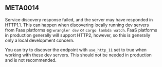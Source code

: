 ## META0014

Service discovery response failed, and the server may have responded in HTTP1.1.
This can happen when discovering locally running dev servers from Faas platforms
eg `wrangler dev` or `cargo lambda watch`. FaaS platforms in production
generally will support HTTP2, however, so this is generally only a local
development concern.

You can try to discover the endpoint with `use_http_11` set to true when working
with these dev servers. This should not be needed in production and is not
recommended.
